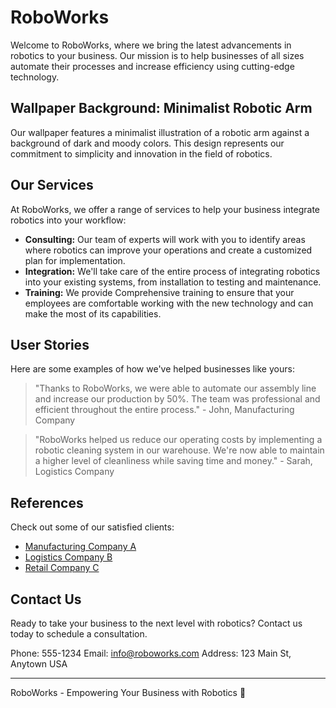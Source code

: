 <!--font:Cinzel-->

# RoboWorks

Welcome to RoboWorks, where we bring the latest advancements in robotics to your business. Our mission is to help businesses of all sizes automate their processes and increase efficiency using cutting-edge technology.

## Wallpaper Background: Minimalist Robotic Arm

Our wallpaper features a minimalist illustration of a robotic arm against a background of dark and moody colors. This design represents our commitment to simplicity and innovation in the field of robotics.

## Our Services

At RoboWorks, we offer a range of services to help your business integrate robotics into your workflow:

-   **Consulting:** Our team of experts will work with you to identify areas where robotics can improve your operations and create a customized plan for implementation.
-   **Integration:** We'll take care of the entire process of integrating robotics into your existing systems, from installation to testing and maintenance.
-   **Training:** We provide Com<wbr>pre<wbr>hen<wbr>sive training to ensure that your employees are comfortable working with the new technology and can make the most of its capabilities.

## User Stories

Here are some examples of how we've helped businesses like yours:

> "Thanks to RoboWorks, we were able to automate our assembly line and increase our production by 50%. The team was professional and efficient throughout the entire process." - John, Manufacturing Company

> "RoboWorks helped us reduce our operating costs by implementing a robotic cleaning system in our warehouse. We're now able to maintain a higher level of cleanliness while saving time and money." - Sarah, Logistics Company

## References

Check out some of our satisfied clients:

-   [Manufacturing Company A](#)
-   [Logistics Company B](#)
-   [Retail Company C](#)

## Contact Us

Ready to take your business to the next level with robotics? Contact us today to schedule a consultation.

Phone: 555-1234
Email: info@roboworks.com
Address: 123 Main St, Anytown USA

---

RoboWorks - Empowering Your Business with Robotics 🤖

<!--

Write me content for website with wallpaper which alt text is:

"A wallpaper with a minimalist illustration of a robotic arm, against a background of dark and moody colors."

The name/title of the page should not be 1:1 copy of the alt text but rather a real content of the website which is using this wallpaper.

- Use markdown format
- Start with heading
- Heading should be short and concise
- The content should look like a real website
- The website should not be about the wallpaper, wallpaper is just a related background
- Heading should be contain work "wallpaper" or "background"
- Include real sections like references, contact, user stories, etc. use things relevant to the page purpose.
- Feel free to use structure like headings, bullets, numbering, blockquotes, paragraphs, horizontal lines, etc.
- You can use formatting like bold or _italic_
- You can include UTF-8 emojis
- Links should be only #hash anchors (and you can refer to the document itself)
- Do not include images


---


# RoboWorks - Empowering Your Business with Robotics

Welcome to RoboWorks, where we bring the latest advancements in robotics to your business. Our mission is to help businesses of all sizes automate their processes and increase efficiency using cutting-edge technology.

## Wallpaper Background: Minimalist Robotic Arm

Our wallpaper features a minimalist illustration of a robotic arm against a background of dark and moody colors. This design represents our commitment to simplicity and innovation in the field of robotics.

## Our Services

At RoboWorks, we offer a range of services to help your business integrate robotics into your workflow:

- **Consulting:** Our team of experts will work with you to identify areas where robotics can improve your operations and create a customized plan for implementation.
- **Integration:** We'll take care of the entire process of integrating robotics into your existing systems, from installation to testing and maintenance.
- **Training:** We provide Com<wbr>pre<wbr>hen<wbr>sive training to ensure that your employees are comfortable working with the new technology and can make the most of its capabilities.

## User Stories

Here are some examples of how we've helped businesses like yours:

> "Thanks to RoboWorks, we were able to automate our assembly line and increase our production by 50%. The team was professional and efficient throughout the entire process." - John, Manufacturing Company

> "RoboWorks helped us reduce our operating costs by implementing a robotic cleaning system in our warehouse. We're now able to maintain a higher level of cleanliness while saving time and money." - Sarah, Logistics Company

## References

Check out some of our satisfied clients:

- [Manufacturing Company A](#)
- [Logistics Company B](#)
- [Retail Company C](#)

## Contact Us

Ready to take your business to the next level with robotics? Contact us today to schedule a consultation.

Phone: 555-1234
Email: info@roboworks.com
Address: 123 Main St, Anytown USA

---

RoboWorks - Empowering Your Business with Robotics 🤖

-->
